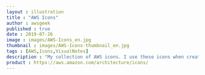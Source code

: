 ```yaml
---
layout : illustration
title : "AWS Icons"
author : awsgeek
published : true
date : 2019-07-26
image : images/AWS-Icons_en.jpg
thumbnail : images/AWS-Icons-thumbnail_en.jpg
tags : [AWS,Icons,VisualNotes]
description : "My collection of AWS icons. I use these icons when creating visual notes and diagrams"
product : https://aws.amazon.com/architecture/icons/
---
```

